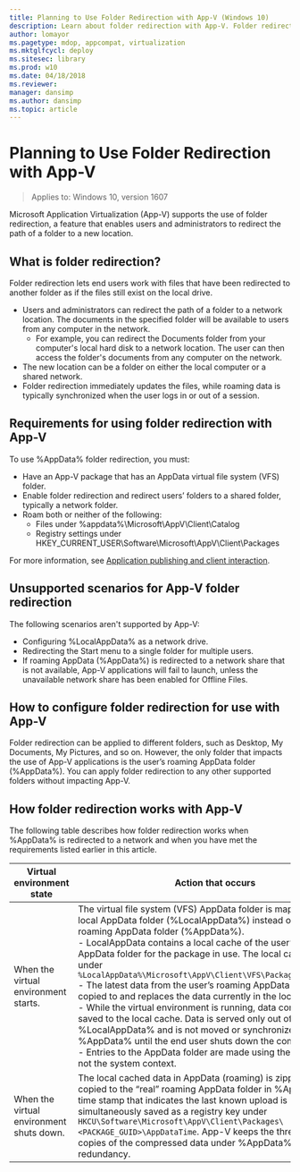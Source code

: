 ```yaml
---
title: Planning to Use Folder Redirection with App-V (Windows 10)
description: Learn about folder redirection with App-V. Folder redirection enables users and administrators to redirect the path of a folder to a new location.
author: lomayor
ms.pagetype: mdop, appcompat, virtualization
ms.mktglfcycl: deploy
ms.sitesec: library
ms.prod: w10
ms.date: 04/18/2018
ms.reviewer: 
manager: dansimp
ms.author: dansimp
ms.topic: article
---
```

# Planning to Use Folder Redirection with App-V

>Applies to: Windows 10, version 1607

Microsoft Application Virtualization (App-V) supports the use of folder redirection, a feature that enables users and administrators to redirect the path of a folder to a new location.

## What is folder redirection?

Folder redirection lets end users work with files that have been redirected to another folder as if the files still exist on the local drive.

* Users and administrators can redirect the path of a folder to a network location. The documents in the specified folder will be available to users from any computer in the network.
    * For example, you can redirect the Documents folder from your computer's local hard disk to a network location. The user can then access the folder's documents from any computer on the network.
* The new location can be a folder on either the local computer or a shared network.
* Folder redirection immediately updates the files, while roaming data is typically synchronized when the user logs in or out of a session.

## Requirements for using folder redirection with App-V

To use %AppData% folder redirection, you must:

* Have an App-V package that has an AppData virtual file system (VFS) folder.
* Enable folder redirection and redirect users’ folders to a shared folder, typically a network folder.
* Roam both or neither of the following:
    * Files under %appdata%\Microsoft\AppV\Client\Catalog
    * Registry settings under HKEY_CURRENT_USER\Software\Microsoft\AppV\Client\Packages

For more information, see [Application publishing and client interaction](appv-application-publishing-and-client-interaction.md#roaming-requirements-and-user-catalog-data-storage).

## Unsupported scenarios for App-V folder redirection

The following scenarios aren't supported by App-V:

* Configuring %LocalAppData% as a network drive.
* Redirecting the Start menu to a single folder for multiple users.
* If roaming AppData (%AppData%) is redirected to a network share that is not available, App-V applications will fail to launch, unless the unavailable network share has been enabled for Offline Files.

## How to configure folder redirection for use with App-V

Folder redirection can be applied to different folders, such as Desktop, My Documents, My Pictures, and so on. However, the only folder that impacts the use of App-V applications is the user’s roaming AppData folder (%AppData%). You can apply folder redirection to any other supported folders without impacting App-V.

## How folder redirection works with App-V

The following table describes how folder redirection works when %AppData% is redirected to a network and when you have met the requirements listed earlier in this article.

|Virtual environment state|Action that occurs|
|---|---|
|When the virtual environment starts.|The virtual file system (VFS) AppData folder is mapped to the local AppData folder (%LocalAppData%) instead of to the user’s roaming AppData folder (%AppData%).<br>- LocalAppData contains a local cache of the user’s roaming AppData folder for the package in use. The local cache is located under ```%LocalAppData%\Microsoft\AppV\Client\VFS\PackageGUID\AppData```<br>- The latest data from the user’s roaming AppData folder is copied to and replaces the data currently in the local cache.<br>- While the virtual environment is running, data continues to be saved to the local cache. Data is served only out of %LocalAppData% and is not moved or synchronized with %AppData% until the end user shuts down the computer.<br>- Entries to the AppData folder are made using the user context, not the system context.|
|When the virtual environment shuts down.|The local cached data in AppData (roaming) is zipped up and copied to the “real” roaming AppData folder in %AppData%. A time stamp that indicates the last known upload is simultaneously saved as a registry key under ```HKCU\Software\Microsoft\AppV\Client\Packages\<PACKAGE_GUID>\AppDataTime```. App-V keeps the three most recent copies of the compressed data under %AppData% for redundancy.|




